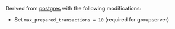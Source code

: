 Derived from [postgres](https://registry.hub.docker.com/_/postgres/) with the following modifications:

* Set `max_prepared_transactions = 10` (required for groupserver)
